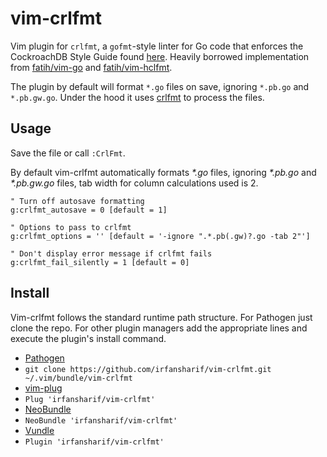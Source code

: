 # vim-crlfmt

Vim plugin for `crlfmt`, a `gofmt`-style linter for Go code that enforces the
CockroachDB Style Guide found
[here](https://github.com/cockroachdb/cockroach/blob/master/STYLE.md). Heavily
borrowed implementation from [fatih/vim-go](https://github.com/fatih/vim-go)
and [fatih/vim-hclfmt](https://github.com/fatih/vim-hclfmt).

The plugin by default will format `*.go` files on save, ignoring `*.pb.go` and
`*.pb.gw.go`. Under the hood it uses
[crlfmt](https://github.com/cockroachdb/crlfmt) to process the files.

## Usage

Save the file or call `:CrlFmt`. 

By default vim-crlfmt automatically formats _*.go_ files, ignoring _*.pb.go_ and
_*.pb.gw.go_ files, tab width for column calculations used is 2.

```vim
" Turn off autosave formatting
g:crlfmt_autosave = 0 [default = 1]

" Options to pass to crlfmt
g:crlfmt_options = '' [default = '-ignore ".*.pb(.gw)?.go -tab 2"']

" Don't display error message if crlfmt fails
g:crlfmt_fail_silently = 1 [default = 0]
```

## Install

Vim-crlfmt follows the standard runtime path structure. For Pathogen just clone
the repo. For other plugin managers add the appropriate lines and execute the
plugin's install command.

*  [Pathogen](https://github.com/tpope/vim-pathogen)
  * `git clone https://github.com/irfansharif/vim-crlfmt.git ~/.vim/bundle/vim-crlfmt`
*  [vim-plug](https://github.com/junegunn/vim-plug)
  * `Plug 'irfansharif/vim-crlfmt'`
*  [NeoBundle](https://github.com/Shougo/neobundle.vim)
  * `NeoBundle 'irfansharif/vim-crlfmt'`
*  [Vundle](https://github.com/gmarik/vundle)
  * `Plugin 'irfansharif/vim-crlfmt'`
